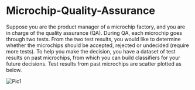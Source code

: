 # Microchip-Quality-Assurance

Suppose you are the product manager of a microchip factory, and you are in charge of the quality assurance (QA). During QA, each microchip goes through two tests. From the two test results, you would like to determine whether the microchips should be accepted, rejected or undecided (require more tests). To help you make the decision, you have a dataset of test results on past microchips, from which you can build classifiers for your future decisions. Test results from past microchips are scatter plotted as below.

![Pic1](C:/Users/Orkhan/Desktop/pic1.png)
